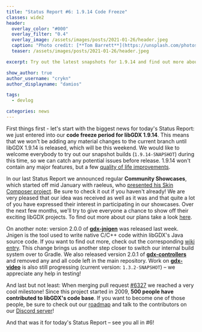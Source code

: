 ```yaml
---
title: "Status Report #6: 1.9.14 Code Freeze"
classes: wide2
header:
  overlay_color: "#000"
  overlay_filter: "0.4"
  overlay_image: /assets/images/posts/2021-01-26/header.jpeg
  caption: "Photo credit: [**Tom Barrett**](https://unsplash.com/photos/dkv2CXSoVfs)"
  teaser: /assets/images/posts/2021-01-26/header.jpeg

excerpt: Try out the latest snapshots for 1.9.14 and find out more about some of our other projects.

show_author: true
author_username: "crykn"
author_displayname: "damios"

tags:
  - devlog

categories: news
---
```


First things first - let's start with the biggest news for today's Status Report: we just entered into our **code freeze period for libGDX 1.9.14**. This means that we won't be adding any material changes to the current branch until libGDX 1.9.14 is released, which will be this weekend. We would like to welcome everybody to try out our snapshot builds (`1.9.14-SNAPSHOT`) during this time, so we can catch any potential issues before release. 1.9.14 won't contain any major features, but a few [quality of life improvements](https://github.com/libgdx/libgdx/blob/master/CHANGES).

In our last Status Report we announced regular **Community Showcases**, which started off mid January with raeleus, who [presented his Skin Composer project](/news/2021/01/skin-composer). Be sure to check it out if you haven't already! We are very pleased that our idea was received as well as it was and that quite a lot of you have expressed their interest in participating in our showcases. Over the next few months, we'll try to give everyone a chance to show off their exciting libGDX projects. To find out more about our plans take a look [here](https://github.com/libgdx/libgdx.github.io/wiki/Community-Showcases).

On another note: version 2.0.0 of **[gdx-jnigen](https://github.com/libgdx/gdx-jnigen)** was released last week. Jnigen is the tool used to write native C/C++ code within libGDX's Java source code. If you want to find out more, check out the corresponding [wiki entry](https://github.com/libgdx/libgdx/wiki/jnigen). This change brings us another step closer to switch our internal build system over to Gradle. We also released version 2.0.1 of **[gdx-controllers](https://github.com/libgdx/gdx-controllers/releases/tag/2.0.1)** and removed any and all code left in the main repository. Work on **[gdx-video](https://github.com/libgdx/gdx-video/)** is also still progressing (current version: `1.3.2-SNAPSHOT`) – we appreciate any help in testing!

And last but not least: When merging pull request [#6327](https://github.com/libgdx/libgdx/pull/6327) we reached a very cool milestone! Since this project started in 2009, **500 people have contributed to libGDX's code base**. If you want to become one of those people, be sure to check out our [roadmap](/roadmap/) and talk to the contributors on our [Discord server](/community/discord/)!

And that was it for today's Status Report – see you all in #6!
